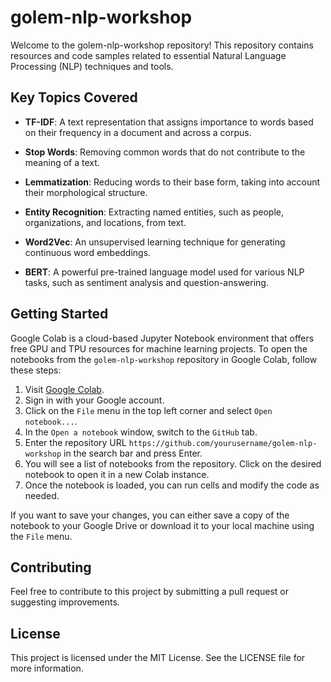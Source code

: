 
# golem-nlp-workshop

  

Welcome to the golem-nlp-workshop repository! This repository contains resources and code samples related to essential Natural Language Processing (NLP) techniques and tools.

  

## Key Topics Covered

- **TF-IDF**: A text representation that assigns importance to words based on their frequency in a document and across a corpus.

- **Stop Words**: Removing common words that do not contribute to the meaning of a text.

- **Lemmatization**: Reducing words to their base form, taking into account their morphological structure.

- **Entity Recognition**: Extracting named entities, such as people, organizations, and locations, from text.

- **Word2Vec**: An unsupervised learning technique for generating continuous word embeddings.

- **BERT**: A powerful pre-trained language model used for various NLP tasks, such as sentiment analysis and question-answering.

  

## Getting Started


Google Colab is a cloud-based Jupyter Notebook environment that offers free GPU and TPU resources for machine learning projects. To open the notebooks from the `golem-nlp-workshop` repository in Google Colab, follow these steps:

1.  Visit [Google Colab](https://colab.research.google.com/).
2.  Sign in with your Google account.
3.  Click on the `File` menu in the top left corner and select `Open notebook...`.
4.  In the `Open a notebook` window, switch to the `GitHub` tab.
5.  Enter the repository URL `https://github.com/yourusername/golem-nlp-workshop` in the search bar and press Enter.
6.  You will see a list of notebooks from the repository. Click on the desired notebook to open it in a new Colab instance.
7.  Once the notebook is loaded, you can run cells and modify the code as needed.

If you want to save your changes, you can either save a copy of the notebook to your Google Drive or download it to your local machine using the `File` menu.


## Contributing

Feel free to contribute to this project by submitting a pull request or suggesting improvements.

 
## License

This project is licensed under the MIT License. See the LICENSE file for more information.